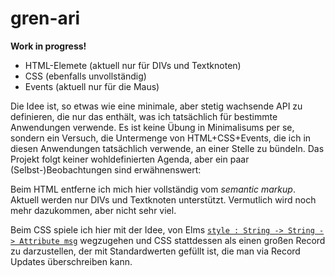 # gren-ari

**Work in progress!**

- HTML-Elemete (aktuell nur für DIVs und Textknoten)
- CSS (ebenfalls unvollständig)
- Events (aktuell nur für die Maus)

Die Idee ist, so etwas wie eine minimale, aber stetig wachsende
API zu definieren, die nur das enthält, was ich tatsächlich für
bestimmte Anwendungen verwende.  Es ist keine Übung in Minimalisums
per se, sondern ein Versuch, die Untermenge von HTML+CSS+Events,
die ich in diesen Anwendungen tatsächlich verwende, an einer
Stelle zu bündeln.  Das Projekt folgt keiner wohldefinierten
Agenda, aber ein paar (Selbst-)Beobachtungen sind erwähnenswert:

Beim HTML entferne ich mich hier vollständig vom *semantic
markup*.  Aktuell werden nur DIVs und Textknoten unterstützt.
Vermutlich wird noch mehr dazukommen, aber nicht sehr viel.

Beim CSS spiele ich hier mit der Idee,
von Elms [`style : String -> String -> Attribute
msg`](https://package.elm-lang.org/packages/elm/html/latest/Html-Attributes#style)
wegzugehen und CSS stattdessen als einen großen Record zu
darzustellen, der mit Standardwerten gefüllt ist, die man via
Record Updates überschreiben kann.
